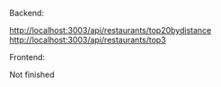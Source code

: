 
Backend:

<http://localhost:3003/api/restaurants/top20bydistance>
<http://localhost:3003/api/restaurants/top3>

Frontend:

Not finished
